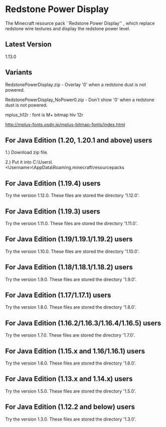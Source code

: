# Redstone Power Display
The Minecraft resource pack ``Redstone Power Display'' , which replace redstone wire textures and display the redstone power level.

## Latest Version
1.13.0

## Variants
RedstonePowerDisplay.zip - Overlay '0' when a redstone dust is not powered.

RedstonePowerDisplay_NoPower0.zip - Don't show '0' when a redstone dust is not powered.

mplus_h12r : font is M+ bitmap hlv 12r

http://mplus-fonts.osdn.jp/mplus-bitmap-fonts/index.html

## For Java Edition (1.20, 1.20.1 and above) users
1.) Download zip file.

2.) Put it into C:\Users\\\<Username\>\AppData\Roaming\.minecraft\resourcepacks

## For Java Edition (1.19.4) users
Try the version 1.12.0. These files are stored the directory '1.12.0'.

## For Java Edition (1.19.3) users
Try the version 1.11.0. These files are stored the directory '1.11.0'.

## For Java Edition (1.19/1.19.1/1.19.2) users
Try the version 1.10.0. These files are stored the directory '1.10.0'.

## For Java Edition (1.18/1.18.1/1.18.2) users
Try the version 1.9.0. These files are stored the directory '1.9.0'.

## For Java Edition (1.17/1.17.1) users
Try the version 1.8.0. These files are stored the directory '1.8.0'.

## For Java Edition (1.16.2/1.16.3/1.16.4/1.16.5) users
Try the version 1.7.0. These files are stored the directory '1.7.0'.

## For Java Edition (1.15.x and 1.16/1.16.1) users
Try the version 1.6.0. These files are stored the directory '1.6.0'.

## For Java Edition (1.13.x and 1.14.x) users
Try the version 1.5.0. These files are stored the directory '1.5.0'.

## For Java Edition (1.12.2 and below) users
Try the version 1.3.0. These files are stored the directory '1.3.0'.
